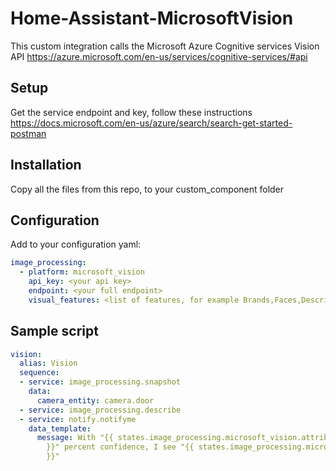 # Home-Assistant-MicrosoftVision
This custom integration calls the Microsoft Azure Cognitive services Vision API https://azure.microsoft.com/en-us/services/cognitive-services/#api

## Setup
Get the service endpoint and key, follow these instructions https://docs.microsoft.com/en-us/azure/search/search-get-started-postman

## Installation
Copy all the files from this repo, to your custom_component folder

## Configuration
Add to your configuration yaml:

```yaml
image_processing:
  - platform: microsoft_vision
    api_key: <your api key>
    endpoint: <your full endpoint>
    visual_features: <list of features, for example Brands,Faces,Description>
```

## Sample script
```yaml
vision:
  alias: Vision
  sequence:
  - service: image_processing.snapshot
    data:
      camera_entity: camera.door
  - service: image_processing.describe
  - service: notify.notifyme
    data_template:
      message: With "{{ states.image_processing.microsoft_vision.attributes.confidence
        }}" percent confidence, I see "{{ states.image_processing.microsoft_vision.attributes.description
        }}"
```
